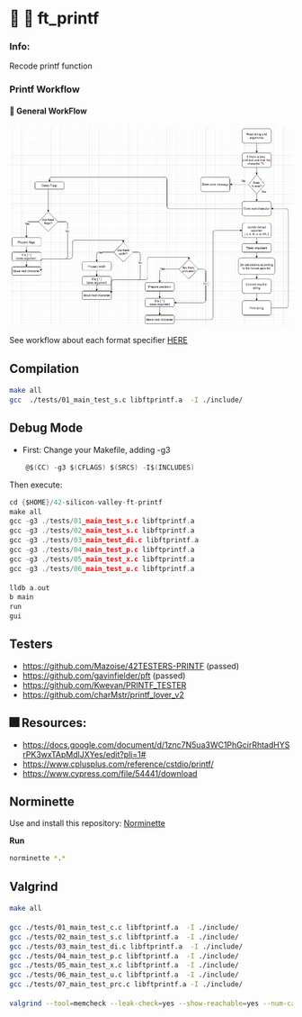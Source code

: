 # :palm_tree: :ear_of_rice: ft_printf

### Info:
Recode printf function

### Printf Workflow

#### :bell: General WorkFlow
![General Flow](img/general_flow.png)


See workflow about each format specifier  [HERE](https://drive.google.com/file/d/1zPrMQ2q4wuR16TWdBtKlLVVquNKdpGmb/view?usp=sharing)

## Compilation
```bash
make all
gcc  ./tests/01_main_test_s.c libftprintf.a  -I ./include/
```

## Debug  Mode 

- First: Change your Makefile, adding -g3
```c
	@$(CC) -g3 $(CFLAGS) $(SRCS) -I$(INCLUDES)
```
Then execute:
```c
cd {$HOME}/42-silicon-valley-ft-printf
make all
gcc -g3 ./tests/01_main_test_s.c libftprintf.a
gcc -g3 ./tests/02_main_test_s.c libftprintf.a
gcc -g3 ./tests/03_main_test_di.c libftprintf.a
gcc -g3 ./tests/04_main_test_p.c libftprintf.a
gcc -g3 ./tests/05_main_test_x.c libftprintf.a
gcc -g3 ./tests/06_main_test_u.c libftprintf.a

lldb a.out
b main
run
gui

```
## Testers

- https://github.com/Mazoise/42TESTERS-PRINTF (passed)
- https://github.com/gavinfielder/pft	(passed)
- https://github.com/Kwevan/PRINTF_TESTER
- https://github.com/charMstr/printf_lover_v2

## :fireworks: Resources:
- https://docs.google.com/document/d/1znc7N5ua3WC1PhGcirRhtadHYSrPK3wxTApMdlJXYes/edit?pli=1#
- https://www.cplusplus.com/reference/cstdio/printf/
- https://www.cypress.com/file/54441/download

## Norminette

Use and install this repository: 
[ Norminette ](https://github.com/42sp/norminette-client.git)

**Run**
```bash
norminette *.*
```

## Valgrind

```bash
make all

gcc ./tests/01_main_test_c.c libftprintf.a  -I ./include/
gcc ./tests/02_main_test_s.c libftprintf.a  -I ./include/
gcc ./tests/03_main_test_di.c libftprintf.a  -I ./include/
gcc ./tests/04_main_test_p.c libftprintf.a  -I ./include/
gcc ./tests/05_main_test_x.c libftprintf.a  -I ./include/
gcc ./tests/06_main_test_u.c libftprintf.a  -I ./include/
gcc ./tests/07_main_test_prc.c libftprintf.a -I ./include/

valgrind --tool=memcheck --leak-check=yes --show-reachable=yes --num-callers=20 --track-origins=yes --track-fds=yes ./a.out

```